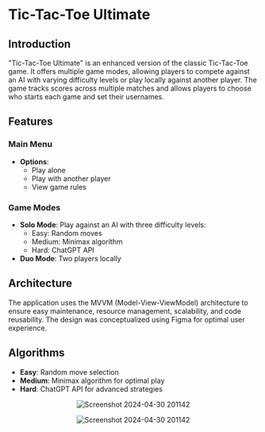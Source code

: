 # Tic-Tac-Toe Ultimate

## Introduction

"Tic-Tac-Toe Ultimate" is an enhanced version of the classic Tic-Tac-Toe game. It offers multiple game modes, allowing players to compete against an AI with varying difficulty levels or play locally against another player. The game tracks scores across multiple matches and allows players to choose who starts each game and set their usernames.

## Features

### Main Menu
- **Options**: 
  - Play alone
  - Play with another player
  - View game rules

### Game Modes
- **Solo Mode**: Play against an AI with three difficulty levels:
  - Easy: Random moves
  - Medium: Minimax algorithm
  - Hard: ChatGPT API
- **Duo Mode**: Two players locally

## Architecture

The application uses the MVVM (Model-View-ViewModel) architecture to ensure easy maintenance, resource management, scalability, and code reusability. The design was conceptualized using Figma for optimal user experience.

## Algorithms

- **Easy**: Random move selection
- **Medium**: Minimax algorithm for optimal play
- **Hard**: ChatGPT API for advanced strategies

<p align="center">
  <img src="https://github.com/johannvig/Tic-Tac-Toe-Ultimate/assets/102874093/134829bb-6bd6-4191-a1a1-83785ba7ce06" alt="Screenshot 2024-04-30 201142">
</p>

<p align="center">
  <img src="https://github.com/johannvig/Tic-Tac-Toe-Ultimate/assets/102874093/fc742362-7600-4dd0-bc32-ac64978035b5" alt="Screenshot 2024-04-30 201142">
</p>




